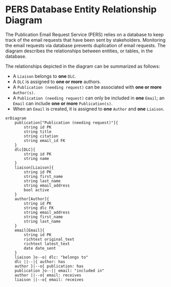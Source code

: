 # PERS Database Entity Relationship Diagram 

The Publication Email Request Service (PERS) relies on a database to keep track of the email requests that have been sent by stakeholders. Monitoring the email requests via database prevents duplication of email requests. The diagram describes the relationships between entities, or tables, in the database.

The relationships depicted in the diagram can be summarized as follows:
* A `Liaison` belongs to **one** `DLC`.
* A `DLC` is assigned to **one or more** authors.
* A `Publication (needing request)` can be associated with **one or more** `Author(s)`.
* A `Publication (needing request)` can only be included in **one** `Email`; an `Email` can include **one or more** `Publication(s)`.
* When an `Email` is created, it is assigned to **one** `Author` and **one** `Liaison`.

```mermaid
erDiagram
    publication["Publication (needing request)"]{
        string id PK 
        string title
        string citation
        string email_id FK
    }
    dlc[DLC]{
        string id PK
        string name
    }
    liaison[Liaison]{
        string id PK
        string first_name
        string last_name
        string email_address
        bool active
    }
    author[Author]{
        string id PK
        string dlc FK
        string email_address
        string first_name
        string last_name
    }
    email[Email]{
        string id PK
        richtext original_text
        richtext latest_text
        date date_sent
    }
    liaison }o--o| dlc: "belongs to"
    dlc ||--|{ author: has
    author }|--o{ publication: has
    publication }o--|| email: "included in"
    author ||--o{ email: receives
    liaison ||--o{ email: receives
```